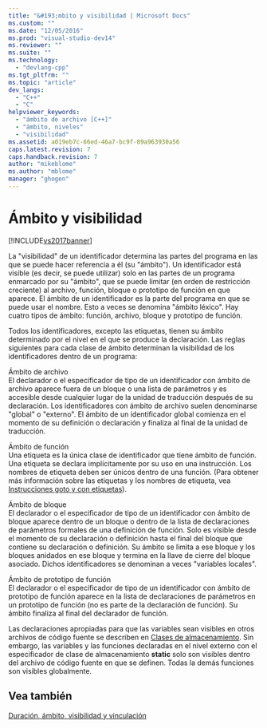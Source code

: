 ```yaml
---
title: "&#193;mbito y visibilidad | Microsoft Docs"
ms.custom: ""
ms.date: "12/05/2016"
ms.prod: "visual-studio-dev14"
ms.reviewer: ""
ms.suite: ""
ms.technology: 
  - "devlang-cpp"
ms.tgt_pltfrm: ""
ms.topic: "article"
dev_langs: 
  - "C++"
  - "C"
helpviewer_keywords: 
  - "ámbito de archivo [C++]"
  - "ámbito, niveles"
  - "visibilidad"
ms.assetid: a019eb7c-66ed-46a7-bc9f-89a963930a56
caps.latest.revision: 7
caps.handback.revision: 7
author: "mikeblome"
ms.author: "mblome"
manager: "ghogen"
---
```

# &#193;mbito y visibilidad
[!INCLUDE[vs2017banner](../assembler/inline/includes/vs2017banner.md)]

La "visibilidad" de un identificador determina las partes del programa en las que se puede hacer referencia a él \(su "ámbito"\). Un identificador está visible \(es decir, se puede utilizar\) solo en las partes de un programa enmarcado por su "ámbito", que se puede limitar \(en orden de restricción creciente\) al archivo, función, bloque o prototipo de función en que aparece.  El ámbito de un identificador es la parte del programa en que se puede usar el nombre.  Esto a veces se denomina "ámbito léxico". Hay cuatro tipos de ámbito: función, archivo, bloque y prototipo de función.  
  
 Todos los identificadores, excepto las etiquetas, tienen su ámbito determinado por el nivel en el que se produce la declaración.  Las reglas siguientes para cada clase de ámbito determinan la visibilidad de los identificadores dentro de un programa:  
  
 Ámbito de archivo  
 El declarador o el especificador de tipo de un identificador con ámbito de archivo aparece fuera de un bloque o una lista de parámetros y es accesible desde cualquier lugar de la unidad de traducción después de su declaración.  Los identificadores con ámbito de archivo suelen denominarse "global" o "externo". El ámbito de un identificador global comienza en el momento de su definición o declaración y finaliza al final de la unidad de traducción.  
  
 Ámbito de función  
 Una etiqueta es la única clase de identificador que tiene ámbito de función.  Una etiqueta se declara implícitamente por su uso en una instrucción.  Los nombres de etiqueta deben ser únicos dentro de una función. \(Para obtener más información sobre las etiquetas y los nombres de etiqueta, vea [Instrucciones goto y con etiquetas](../c-language/goto-and-labeled-statements-c.md)\).  
  
 Ámbito de bloque  
 El declarador o el especificador de tipo de un identificador con ámbito de bloque aparece dentro de un bloque o dentro de la lista de declaraciones de parámetros formales de una definición de función.  Solo es visible desde el momento de su declaración o definición hasta el final del bloque que contiene su declaración o definición.  Su ámbito se limita a ese bloque y los bloques anidados en ese bloque y termina en la llave de cierre del bloque asociado.  Dichos identificadores se denominan a veces "variables locales".  
  
 Ámbito de prototipo de función  
 El declarador o el especificador de tipo de un identificador con ámbito de prototipo de función aparece en la lista de declaraciones de parámetros en un prototipo de función \(no es parte de la declaración de función\).  Su ámbito finaliza al final del declarador de función.  
  
 Las declaraciones apropiadas para que las variables sean visibles en otros archivos de código fuente se describen en [Clases de almacenamiento](../c-language/c-storage-classes.md).  Sin embargo, las variables y las funciones declaradas en el nivel externo con el especificador de clase de almacenamiento **static** solo son visibles dentro del archivo de código fuente en que se definen.  Todas la demás funciones son visibles globalmente.  
  
## Vea también  
 [Duración, ámbito, visibilidad y vinculación](../c-language/lifetime-scope-visibility-and-linkage.md)